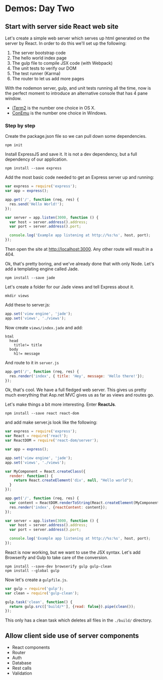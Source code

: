 # Demos: Day Two

## Start with server side React web site

Let's create a simple web server which serves up html generated on the server by React. In order to do this we'll set up the following:

1. The server bootstrap code
2. The hello world index page
3. The gulp file to compile JSX code (with Webpack)
4. The unit tests to verify our DOM
5. The test runner (Karma)
6. The router to let us add more pages

With the nodemon server, gulp, and unit tests running all the time, now is the perfect moment to introduce an alternative console that has 4 pane window.

* [iTerm2](http://www.iterm2.com) is the number one choice in OS X.
* [ConEmu](https://github.com/Maximus5/ConEmu) is the number one choice in Windows.

### Step by step

Create the package.json file so we can pull down some dependencies.

    npm init

Install ExpressJS and save it. It is not a dev dependency, but a full dependency of our application.

    npm install --save express

Add the most basic code needed to get an Express server up and running:

```javascript
var express = require('express');
var app = express();

app.get('/', function (req, res) {
  res.send('Hello World!');
});

var server = app.listen(3000, function () {
  var host = server.address().address;
  var port = server.address().port;

  console.log('Example app listening at http://%s:%s', host, port);
});
```

Then open the site at [http://localhost:3000](http://localhost:3000). Any other route will result in a 404.

Ok, that's pretty boring, and we've already done that with only Node. Let's add a templating engine called Jade.

    npm install --save jade

Let's create a folder for our Jade views and tell Express about it.

    mkdir views

Add these to server.js:

```javascript
app.set('view engine', 'jade');
app.set('views', './views');
```

Now create `views/index.jade` and add:

```jade
html
  head
    title!= title
  body
    h1!= message
```

And route to it in `server.js`

```javascript
app.get('/', function (req, res) {
  res.render('index', { title: 'Hey', message: 'Hello there!'});
});
```

Ok, that's cool. We have a full fledged web server. This gives us pretty much everything that Asp.net MVC gives us as far as views and routes go.

Let's make things a bit more interesting. Enter __ReactJs__.

    npm install --save react react-dom

and add make server.js look like the following:

```javascript
var express = require('express');
var React = require('react');
var ReactDOM = require('react-dom/server');

var app = express();

app.set('view engine', 'jade');
app.set('views', './views');

var MyComponent = React.createClass({
  render: function() {
    return React.createElement('div', null, "Hello world");
  }
});

app.get('/', function (req, res) {
  var content = ReactDOM.renderToString(React.createElement(MyComponent, null));
  res.render('index', {reactContent: content});
});

var server = app.listen(3000, function () {
  var host = server.address().address;
  var port = server.address().port;

  console.log('Example app listening at http://%s:%s', host, port);
});
```

React is now working, but we want to use the JSX syntax. Let's add Browserify and Gulp to take care of the conversion.

    npm install --save-dev browserify gulp gulp-clean
    npm install --global gulp

Now let's create a `gulpfile.js`.

```javascript
var gulp = require('gulp');
var clean = require('gulp-clean');

gulp.task('clean', function() {
  return gulp.src(['build/*'], {read: false}).pipe(clean());
});
```

This only has a clean task which deletes all files in the `./build/` directory.

## Allow client side use of server components

* React components
* Router
* Auth
* Database
* Rest calls
* Validation
